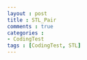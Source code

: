 ```yaml
---
layout : post
title : STL_Pair
comments : true
categories : 
- CodingTest
tags : [CodingTest, STL]
---
```



